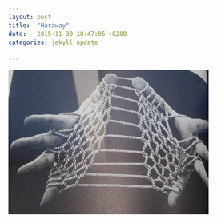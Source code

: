 ```yaml
---
layout: post
title:  "Haraway"
date:   2015-11-30 18:47:05 +0200
categories: jekyll update

---
```

![String Figure](../assets/img/stringfigure12.jpg)
